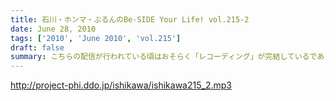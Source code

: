 ```yaml
---
title: 石川・ホンマ・ぶるんのBe-SIDE Your Life! vol.215-2
date: June 28, 2010
tags: ['2010', 'June 2010', 'vol.215']
draft: false
summary: こちらの配信が行われている頃はおそらく「レコーディング」が完結しているであろう・・・。はたして出来は！?男たちの顔は、ミュージシャンのそれであった・・・NAMAE
---
```


http://project-phi.ddo.jp/ishikawa/ishikawa215_2.mp3